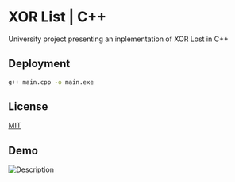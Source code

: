 # XOR List | C++

University project presenting an inplementation of XOR Lost in C++


## Deployment

```sh
g++ main.cpp -o main.exe
```

## License

[MIT](https://choosealicense.com/licenses/mit/)


## Demo

![Description](https://camo.githubusercontent.com/6d41428d65202254c3211c3655b2fb892813afa57e63dba5b111c357f65ac98d/68747470733a2f2f6d69726f2e6d656469756d2e636f6d2f6d61782f3838302f312a5850755f654d4a566d624f33474143316163737a59412e706e67)

